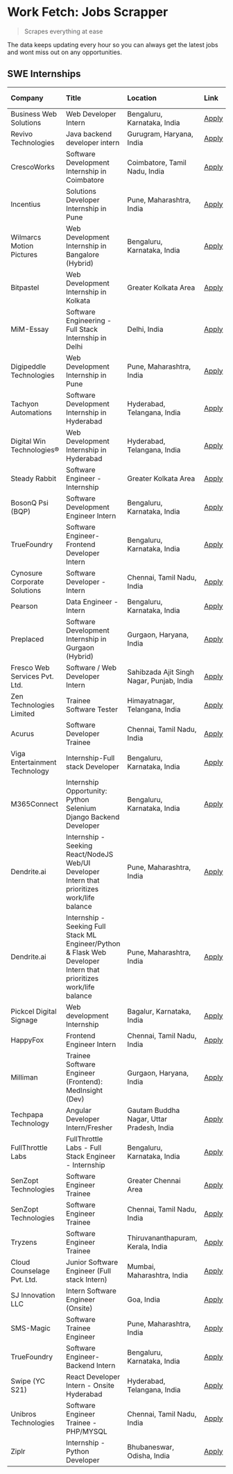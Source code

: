 # Work Fetch: Jobs Scrapper
> Scrapes everything at ease

The data keeps updating every hour so you can always get the latest jobs and wont miss out on any opportunities.

## SWE Internships
<!--START_SECTION:workfetch-->
| Company                       | Title                                                                                                              | Location                                  | Link                                                                                                                                                                                                                                                                                                                            | Date Posted   |
|:------------------------------|:-------------------------------------------------------------------------------------------------------------------|:------------------------------------------|:--------------------------------------------------------------------------------------------------------------------------------------------------------------------------------------------------------------------------------------------------------------------------------------------------------------------------------|:--------------|
| Business Web Solutions        | Web Developer Intern                                                                                               | Bengaluru, Karnataka, India               | [Apply](https://in.linkedin.com/jobs/view/web-developer-intern-at-business-web-solutions-3906717928?position=27&pageNum=0&refId=z9yr7R6SE9XCvP5jJ7XplQ%3D%3D&trackingId=hmtKRu8Ci%2FFx%2Fkmai%2FI%2Fcg%3D%3D&trk=public_jobs_jserp-result_search-card)                                                                          | 2024-04-20    |
| Revivo Technologies           | Java backend developer intern                                                                                      | Gurugram, Haryana, India                  | [Apply](https://in.linkedin.com/jobs/view/java-backend-developer-intern-at-revivo-technologies-3906034446?position=42&pageNum=0&refId=z9yr7R6SE9XCvP5jJ7XplQ%3D%3D&trackingId=7iGdxa2JfSzrV7a4BVFzQQ%3D%3D&trk=public_jobs_jserp-result_search-card)                                                                            | 2024-04-19    |
| CrescoWorks                   | Software Development Internship in Coimbatore                                                                      | Coimbatore, Tamil Nadu, India             | [Apply](https://in.linkedin.com/jobs/view/software-development-internship-in-coimbatore-at-crescoworks-3904327953?position=7&pageNum=0&refId=z9yr7R6SE9XCvP5jJ7XplQ%3D%3D&trackingId=pzDfaJnGlc3lTjhToDg5sg%3D%3D&trk=public_jobs_jserp-result_search-card)                                                                     | 2024-04-17    |
| Incentius                     | Solutions Developer Internship in Pune                                                                             | Pune, Maharashtra, India                  | [Apply](https://in.linkedin.com/jobs/view/solutions-developer-internship-in-pune-at-incentius-3904329499?position=13&pageNum=0&refId=z9yr7R6SE9XCvP5jJ7XplQ%3D%3D&trackingId=nFvU4rIKpFAGx3706iBUHQ%3D%3D&trk=public_jobs_jserp-result_search-card)                                                                             | 2024-04-17    |
| Wilmarcs Motion Pictures      | Web Development Internship in Bangalore (Hybrid)                                                                   | Bengaluru, Karnataka, India               | [Apply](https://in.linkedin.com/jobs/view/web-development-internship-in-bangalore-hybrid-at-wilmarcs-motion-pictures-3904333111?position=40&pageNum=0&refId=z9yr7R6SE9XCvP5jJ7XplQ%3D%3D&trackingId=1AYw%2FbsWRY5JZEUQNNzRLA%3D%3D&trk=public_jobs_jserp-result_search-card)                                                    | 2024-04-17    |
| Bitpastel                     | Web Development Internship in Kolkata                                                                              | Greater Kolkata Area                      | [Apply](https://in.linkedin.com/jobs/view/web-development-internship-in-kolkata-at-bitpastel-3903194722?position=57&pageNum=0&refId=z9yr7R6SE9XCvP5jJ7XplQ%3D%3D&trackingId=hMh8jK088g8BKHzehd%2Ft7A%3D%3D&trk=public_jobs_jserp-result_search-card)                                                                            | 2024-04-16    |
| MiM-Essay                     | Software Engineering - Full Stack Internship in Delhi                                                              | Delhi, India                              | [Apply](https://in.linkedin.com/jobs/view/software-engineering-full-stack-internship-in-delhi-at-mim-essay-3901647332?position=16&pageNum=0&refId=z9yr7R6SE9XCvP5jJ7XplQ%3D%3D&trackingId=Ak6ijieetP2zV6NIz5dvvw%3D%3D&trk=public_jobs_jserp-result_search-card)                                                                | 2024-04-15    |
| Digipeddle Technologies       | Web Development Internship in Pune                                                                                 | Pune, Maharashtra, India                  | [Apply](https://in.linkedin.com/jobs/view/web-development-internship-in-pune-at-digipeddle-technologies-3898605884?position=37&pageNum=0&refId=z9yr7R6SE9XCvP5jJ7XplQ%3D%3D&trackingId=iodVfr8wcfNq2DTzPl5SxQ%3D%3D&trk=public_jobs_jserp-result_search-card)                                                                   | 2024-04-13    |
| Tachyon Automations           | Software Development Internship in Hyderabad                                                                       | Hyderabad, Telangana, India               | [Apply](https://in.linkedin.com/jobs/view/software-development-internship-in-hyderabad-at-tachyon-automations-3896969464?position=22&pageNum=0&refId=z9yr7R6SE9XCvP5jJ7XplQ%3D%3D&trackingId=QrXOxbJZKIIZCXZrmS3nVA%3D%3D&trk=public_jobs_jserp-result_search-card)                                                             | 2024-04-12    |
| Digital Win Technologies®     | Web Development Internship in Hyderabad                                                                            | Hyderabad, Telangana, India               | [Apply](https://in.linkedin.com/jobs/view/web-development-internship-in-hyderabad-at-digital-win-technologies%C2%AE-3893193501?position=49&pageNum=0&refId=z9yr7R6SE9XCvP5jJ7XplQ%3D%3D&trackingId=5ZCwjBgbkorkyNtjZ0Ofgg%3D%3D&trk=public_jobs_jserp-result_search-card)                                                       | 2024-04-10    |
| Steady Rabbit                 | Software Engineer - Internship                                                                                     | Greater Kolkata Area                      | [Apply](https://in.linkedin.com/jobs/view/software-engineer-internship-at-steady-rabbit-3885171077?position=4&pageNum=0&refId=z9yr7R6SE9XCvP5jJ7XplQ%3D%3D&trackingId=sCK8U9ZHe7%2F%2FWvA48IInug%3D%3D&trk=public_jobs_jserp-result_search-card)                                                                                | 2024-04-08    |
| BosonQ Psi (BQP)              | Software Development Engineer Intern                                                                               | Bengaluru, Karnataka, India               | [Apply](https://in.linkedin.com/jobs/view/software-development-engineer-intern-at-bosonq-psi-bqp-3888328596?position=21&pageNum=0&refId=z9yr7R6SE9XCvP5jJ7XplQ%3D%3D&trackingId=gZxoV3NJzjtqR9OOXUV6Pw%3D%3D&trk=public_jobs_jserp-result_search-card)                                                                          | 2024-04-06    |
| TrueFoundry                   | Software Engineer- Frontend Developer Intern                                                                       | Bengaluru, Karnataka, India               | [Apply](https://in.linkedin.com/jobs/view/software-engineer-frontend-developer-intern-at-truefoundry-3887320206?position=12&pageNum=0&refId=z9yr7R6SE9XCvP5jJ7XplQ%3D%3D&trackingId=%2Bc4Egi0lYJjds99RBdO5iA%3D%3D&trk=public_jobs_jserp-result_search-card)                                                                    | 2024-04-05    |
| Cynosure Corporate Solutions  | Software Developer -Intern                                                                                         | Chennai, Tamil Nadu, India                | [Apply](https://in.linkedin.com/jobs/view/software-developer-intern-at-cynosure-corporate-solutions-3884767755?position=14&pageNum=0&refId=z9yr7R6SE9XCvP5jJ7XplQ%3D%3D&trackingId=aRxZ0tncf2XqHeD2V4YqQw%3D%3D&trk=public_jobs_jserp-result_search-card)                                                                       | 2024-04-04    |
| Pearson                       | Data Engineer - Intern                                                                                             | Bengaluru, Karnataka, India               | [Apply](https://in.linkedin.com/jobs/view/data-engineer-intern-at-pearson-3884561204?position=60&pageNum=0&refId=z9yr7R6SE9XCvP5jJ7XplQ%3D%3D&trackingId=%2F2TXTr%2FbnCjxf%2B%2BUm3C0Pw%3D%3D&trk=public_jobs_jserp-result_search-card)                                                                                         | 2024-04-04    |
| Preplaced                     | Software Development Internship in Gurgaon (Hybrid)                                                                | Gurgaon, Haryana, India                   | [Apply](https://in.linkedin.com/jobs/view/software-development-internship-in-gurgaon-hybrid-at-preplaced-3880567870?position=18&pageNum=0&refId=z9yr7R6SE9XCvP5jJ7XplQ%3D%3D&trackingId=i5JWagyfqdy10TkK51vSqw%3D%3D&trk=public_jobs_jserp-result_search-card)                                                                  | 2024-04-01    |
| Fresco Web Services Pvt. Ltd. | Software / Web Developer Intern                                                                                    | Sahibzada Ajit Singh Nagar, Punjab, India | [Apply](https://in.linkedin.com/jobs/view/software-web-developer-intern-at-fresco-web-services-pvt-ltd-3880552598?position=50&pageNum=0&refId=z9yr7R6SE9XCvP5jJ7XplQ%3D%3D&trackingId=%2BK%2Fi7PfUCcOjVmzxPEgGGQ%3D%3D&trk=public_jobs_jserp-result_search-card)                                                                | 2024-04-01    |
| Zen Technologies Limited      | Trainee Software  Tester                                                                                           | Himayatnagar, Telangana, India            | [Apply](https://in.linkedin.com/jobs/view/trainee-software-tester-at-zen-technologies-limited-3872100214?position=9&pageNum=0&refId=z9yr7R6SE9XCvP5jJ7XplQ%3D%3D&trackingId=o45RH1rzY%2FxXtwhBJ%2BfMlA%3D%3D&trk=public_jobs_jserp-result_search-card)                                                                          | 2024-03-26    |
| Acurus                        | Software Developer Trainee                                                                                         | Chennai, Tamil Nadu, India                | [Apply](https://in.linkedin.com/jobs/view/software-developer-trainee-at-acurus-3871400616?position=15&pageNum=0&refId=z9yr7R6SE9XCvP5jJ7XplQ%3D%3D&trackingId=TrGjQX3eBOWKVTViicyH2A%3D%3D&trk=public_jobs_jserp-result_search-card)                                                                                            | 2024-03-26    |
| Viga Entertainment Technology | Internship-Full stack Developer                                                                                    | Bengaluru, Karnataka, India               | [Apply](https://in.linkedin.com/jobs/view/internship-full-stack-developer-at-viga-entertainment-technology-3870669789?position=19&pageNum=0&refId=z9yr7R6SE9XCvP5jJ7XplQ%3D%3D&trackingId=7myWEpOY0PvoEUapUtOL%2BQ%3D%3D&trk=public_jobs_jserp-result_search-card)                                                              | 2024-03-25    |
| M365Connect                   | Internship Opportunity: Python Selenium Django Backend Developer                                                   | Bengaluru, Karnataka, India               | [Apply](https://in.linkedin.com/jobs/view/internship-opportunity-python-selenium-django-backend-developer-at-m365connect-3868219387?position=59&pageNum=0&refId=z9yr7R6SE9XCvP5jJ7XplQ%3D%3D&trackingId=owmiz96I5E41a5idTYbUdw%3D%3D&trk=public_jobs_jserp-result_search-card)                                                  | 2024-03-24    |
| Dendrite.ai                   | Internship - Seeking React/NodeJS Web/UI Developer Intern that prioritizes work/life balance                       | Pune, Maharashtra, India                  | [Apply](https://in.linkedin.com/jobs/view/internship-seeking-react-nodejs-web-ui-developer-intern-that-prioritizes-work-life-balance-at-dendrite-ai-3853583200?position=30&pageNum=0&refId=z9yr7R6SE9XCvP5jJ7XplQ%3D%3D&trackingId=uNELlmU4rvH%2B8dZKejTTSQ%3D%3D&trk=public_jobs_jserp-result_search-card)                     | 2024-03-12    |
| Dendrite.ai                   | Internship - Seeking Full Stack ML Engineer/Python & Flask Web Developer Intern that prioritizes work/life balance | Pune, Maharashtra, India                  | [Apply](https://in.linkedin.com/jobs/view/internship-seeking-full-stack-ml-engineer-python-flask-web-developer-intern-that-prioritizes-work-life-balance-at-dendrite-ai-3853583202?position=56&pageNum=0&refId=z9yr7R6SE9XCvP5jJ7XplQ%3D%3D&trackingId=2tgSOQJyU%2FCBfUY7In54Qg%3D%3D&trk=public_jobs_jserp-result_search-card) | 2024-03-12    |
| Pickcel Digital Signage       | Web development Internship                                                                                         | Bagalur, Karnataka, India                 | [Apply](https://in.linkedin.com/jobs/view/web-development-internship-at-pickcel-digital-signage-3849506118?position=47&pageNum=0&refId=z9yr7R6SE9XCvP5jJ7XplQ%3D%3D&trackingId=oNbJcgcHPrzNBwzeJYtAVw%3D%3D&trk=public_jobs_jserp-result_search-card)                                                                           | 2024-03-08    |
| HappyFox                      | Frontend Engineer Intern                                                                                           | Chennai, Tamil Nadu, India                | [Apply](https://in.linkedin.com/jobs/view/frontend-engineer-intern-at-happyfox-3848357951?position=46&pageNum=0&refId=z9yr7R6SE9XCvP5jJ7XplQ%3D%3D&trackingId=MKPQPr1I7ZzmBVeE4bxFIg%3D%3D&trk=public_jobs_jserp-result_search-card)                                                                                            | 2024-03-07    |
| Milliman                      | Trainee Software Engineer (Frontend): MedInsight (Dev)                                                             | Gurgaon, Haryana, India                   | [Apply](https://in.linkedin.com/jobs/view/trainee-software-engineer-frontend-medinsight-dev-at-milliman-3792874280?position=8&pageNum=0&refId=z9yr7R6SE9XCvP5jJ7XplQ%3D%3D&trackingId=By1a1smA%2FMLe8yQu11Y7lw%3D%3D&trk=public_jobs_jserp-result_search-card)                                                                  | 2024-03-01    |
| Techpapa Technology           | Angular Developer Intern/Fresher                                                                                   | Gautam Buddha Nagar, Uttar Pradesh, India | [Apply](https://in.linkedin.com/jobs/view/angular-developer-intern-fresher-at-techpapa-technology-3834305862?position=53&pageNum=0&refId=z9yr7R6SE9XCvP5jJ7XplQ%3D%3D&trackingId=vZ31J3aPy6ihvY1cCABmJQ%3D%3D&trk=public_jobs_jserp-result_search-card)                                                                         | 2024-02-20    |
| FullThrottle Labs             | FullThrottle Labs - Full Stack Engineer - Internship                                                               | Bengaluru, Karnataka, India               | [Apply](https://in.linkedin.com/jobs/view/fullthrottle-labs-full-stack-engineer-internship-at-fullthrottle-labs-3829636016?position=51&pageNum=0&refId=z9yr7R6SE9XCvP5jJ7XplQ%3D%3D&trackingId=ad3hwfHKWsfKC5omI216ng%3D%3D&trk=public_jobs_jserp-result_search-card)                                                           | 2024-02-17    |
| SenZopt Technologies          | Software Engineer Trainee                                                                                          | Greater Chennai Area                      | [Apply](https://in.linkedin.com/jobs/view/software-engineer-trainee-at-senzopt-technologies-3827688781?position=28&pageNum=0&refId=z9yr7R6SE9XCvP5jJ7XplQ%3D%3D&trackingId=LPXUUCkc1s%2FWtGfa5YQ8OA%3D%3D&trk=public_jobs_jserp-result_search-card)                                                                             | 2024-02-12    |
| SenZopt Technologies          | Software Engineer Trainee                                                                                          | Chennai, Tamil Nadu, India                | [Apply](https://in.linkedin.com/jobs/view/software-engineer-trainee-at-senzopt-technologies-3827686880?position=45&pageNum=0&refId=z9yr7R6SE9XCvP5jJ7XplQ%3D%3D&trackingId=Hp1DezRYtijtGwBcv5hV8Q%3D%3D&trk=public_jobs_jserp-result_search-card)                                                                               | 2024-02-12    |
| Tryzens                       | Software Engineer Trainee                                                                                          | Thiruvananthapuram, Kerala, India         | [Apply](https://in.linkedin.com/jobs/view/software-engineer-trainee-at-tryzens-3809363491?position=29&pageNum=0&refId=z9yr7R6SE9XCvP5jJ7XplQ%3D%3D&trackingId=VZ0%2B582Ay2CEfhq4yRF0ig%3D%3D&trk=public_jobs_jserp-result_search-card)                                                                                          | 2024-01-18    |
| Cloud Counselage Pvt. Ltd.    | Junior Software Engineer (Full stack Intern)                                                                       | Mumbai, Maharashtra, India                | [Apply](https://in.linkedin.com/jobs/view/junior-software-engineer-full-stack-intern-at-cloud-counselage-pvt-ltd-3803132814?position=23&pageNum=0&refId=z9yr7R6SE9XCvP5jJ7XplQ%3D%3D&trackingId=VHf0cctEEfOjIMM0ocE2tg%3D%3D&trk=public_jobs_jserp-result_search-card)                                                          | 2024-01-11    |
| SJ Innovation LLC             | Intern Software Engineer (Onsite)                                                                                  | Goa, India                                | [Apply](https://in.linkedin.com/jobs/view/intern-software-engineer-onsite-at-sj-innovation-llc-3799959011?position=39&pageNum=0&refId=z9yr7R6SE9XCvP5jJ7XplQ%3D%3D&trackingId=C%2Fg3InGwnLzwBBLBAgFKcg%3D%3D&trk=public_jobs_jserp-result_search-card)                                                                          | 2024-01-11    |
| SMS-Magic                     | Software Trainee Engineer                                                                                          | Pune, Maharashtra, India                  | [Apply](https://in.linkedin.com/jobs/view/software-trainee-engineer-at-sms-magic-3761409781?position=24&pageNum=0&refId=z9yr7R6SE9XCvP5jJ7XplQ%3D%3D&trackingId=r769vaiyNEqtofGxPFmJTQ%3D%3D&trk=public_jobs_jserp-result_search-card)                                                                                          | 2023-11-16    |
| TrueFoundry                   | Software Engineer-Backend Intern                                                                                   | Bengaluru, Karnataka, India               | [Apply](https://in.linkedin.com/jobs/view/software-engineer-backend-intern-at-truefoundry-3779508170?position=25&pageNum=0&refId=z9yr7R6SE9XCvP5jJ7XplQ%3D%3D&trackingId=5rT2R%2FwQWMlm2ew4Uen9FQ%3D%3D&trk=public_jobs_jserp-result_search-card)                                                                               | 2023-11-10    |
| Swipe (YC S21)                | React Developer Intern - Onsite Hyderabad                                                                          | Hyderabad, Telangana, India               | [Apply](https://in.linkedin.com/jobs/view/react-developer-intern-onsite-hyderabad-at-swipe-yc-s21-3737600089?position=33&pageNum=0&refId=z9yr7R6SE9XCvP5jJ7XplQ%3D%3D&trackingId=YI4EASA26xzER7pdD0StyQ%3D%3D&trk=public_jobs_jserp-result_search-card)                                                                         | 2023-10-13    |
| Unibros Technologies          | Software Engineer Trainee - PHP/MYSQL                                                                              | Chennai, Tamil Nadu, India                | [Apply](https://in.linkedin.com/jobs/view/software-engineer-trainee-php-mysql-at-unibros-technologies-3656599241?position=31&pageNum=0&refId=z9yr7R6SE9XCvP5jJ7XplQ%3D%3D&trackingId=fmFXbdfi0rcjCnVbnIqv8Q%3D%3D&trk=public_jobs_jserp-result_search-card)                                                                     | 2023-06-12    |
| Ziplr                         | Internship - Python Developer                                                                                      | Bhubaneswar, Odisha, India                | [Apply](https://in.linkedin.com/jobs/view/internship-python-developer-at-ziplr-3645677592?position=55&pageNum=0&refId=z9yr7R6SE9XCvP5jJ7XplQ%3D%3D&trackingId=y7zDsMF6Otk3i%2FnKavx95g%3D%3D&trk=public_jobs_jserp-result_search-card)                                                                                          | 2023-06-02    |
<!--END_SECTION:workfetch-->
